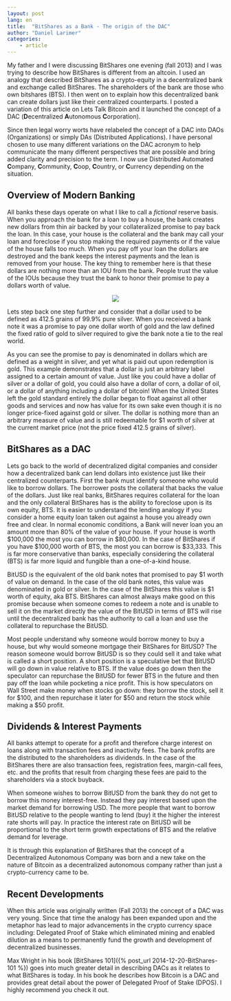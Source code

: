 ```yaml
---
layout: post
lang: en
title:  "BitShares as a Bank - The origin of the DAC"
author: "Daniel Larimer"
categories: 
    - article
---
```


My father and I were discussing BitShares one evening (fall 2013) and I was trying to describe how BitShares is different from an altcoin.   I used an analogy that described BitShares as a crypto-equity in a decentralized bank and exchange called BitShares.  The shareholders of the bank are those who own bitshares (BTS).   I then went on to explain how this decentralized bank can create dollars just like their centralized counterparts.  I posted a variation of this article on Lets Talk Bitcoin and it launched the concept of a DAC (**D**ecentralized **A**utonomous **C**orporation).   

Since then legal worry worts have relabeled the concept of a DAC into DAOs (Organizations)  or simply DAs (Distributed Applications).  I have personal chosen to use many different variations on the DAC acronym to help communicate the many different perspectives that are possible and bring added clarity and precision to the term.   I now use Distributed Automated **C**ompany, **C**ommunity, **C**oop, **C**ountry, or **C**urrency depending on the situation.


## Overview of Modern Banking 

All banks these days operate on what I like to call a *fictional* reserve basis.  When you approach the bank for a loan to buy a house, the bank creates new dollars from thin air backed by your collateralized promise to pay back the loan.  In this case, your house is the collateral and the bank may call your loan and foreclose if you stop making the required payments or if the value of the house falls too much.   When you pay off your loan the dollars are destroyed and the bank keeps the interest payments and the lean is removed from your house.   The key thing to remember here is that these dollars are nothing more than an IOU from the bank.   People trust the value of the IOUs because they trust the bank to honor their promise to pay a dollars worth of value.
 
<center>
<img src="/media/GoldCoinDollar.png"/>
</center>

Lets step back one step further and consider that a dollar used to be defined as  412.5 grains of 99.9% pure silver.   When you received a bank note it was a promise to pay  one dollar worth of gold and the law defined the fixed ratio of gold to silver required to give the bank note a tie to the real world.

As you can see the promise to pay is denominated in dollars which are defined as a weight in silver, and yet what is paid out upon redemption is gold.   This example demonstrates that a dollar is just an arbitrary label assigned to a certain amount of value.  Just like you could have a dollar of silver or a dollar of gold, you could also have a dollar of corn, a dollar of oil, or a dollar of anything including a dollar of bitcoin!   When the United States left the gold standard entirely the dollar began to float against all other goods and services and now has value for its own sake even though it is no longer price-fixed against gold or silver.  The dollar is nothing more than an arbitrary measure of value and is still redeemable for $1 worth of silver at the current market price (not the price fixed 412.5 grains of silver).

## BitShares as a DAC

Lets go back to the world of decentralized digital companies and consider how a decentralized bank can lend dollars into existence just like their centralized counterparts.   First the bank must identify someone who would like to borrow dollars. The borrower posts the collateral that backs the value of the dollars.    Just like real banks,  BitShares requires collateral for the loan and the only collateral BitShares has is the ability to foreclose upon is its own equity, BTS.  It is easier to understand the lending analogy if you consider a home equity loan taken out against a house you already own free and clear.  In normal economic conditions, a Bank will never loan you an amount more than 80% of the value of your house.  If your house is worth $100,000 the most you can borrow in $80,000.   In the case of BitShares if you have $100,000 worth of BTS, the most you can borrow is $33,333.  This is far more conservative than banks, especially considering the collateral (BTS) is far more liquid and fungible than a one-of-a-kind house.


BitUSD is the equivalent of the old bank notes that promised to pay $1 worth of value on demand.  In the case of the old bank notes, this value was denominated in gold or silver.  In the case of the BitShares this value is $1 worth of equity, aka BTS.   BitShares can almost always make good on this promise because when someone comes to redeem a note and is unable to sell it on the market directly the value of the BitUSD in terms of BTS will rise until the decentralized bank has the authority to call a loan and use the collateral to repurchase the BitUSD.  

Most people understand why someone would borrow money to buy a house, but why would someone mortgage their BitShares for BitUSD?   The reason someone would borrow BitUSD is so they could sell it and take what is called a short position.  A short position is a speculative bet that BitUSD will go down in value relative to BTS.  If the value does go down then the speculator can repurchase the BitUSD for fewer BTS in the future and then pay off the loan while pocketing a nice profit.  This is how speculators on Wall Street make money when stocks go down: they borrow the stock, sell it for $100, and then repurchase it later for $50 and return the stock while making a $50 profit. 

## Dividends & Interest Payments
All banks attempt to operate for a profit and therefore charge interest on loans along with transaction fees and inactivity fees.  The bank profits are the distributed to the shareholders as dividends.  In the case of the BitShares there are also transaction fees, registration fees, margin-call fees, etc. and the profits that result from charging these fees are paid to the shareholders via a stock buyback.

When someone wishes to borrow BitUSD from the bank they do not get to borrow this money interest-free.  Instead they pay interest based upon the market demand for borrowing USD.  The more people that want to borrow BitUSD relative to the people wanting to lend (buy) it the higher the interest rate shorts will pay.  In practice the interest rate on BitUSD will be proportional to the short term growth expectations of BTS and the relative demand for leverage.

It is through this explanation of BitShares that the concept of a Decentralized Autonomous Company was born and a new take on the nature of Bitcoin as a decentralized autonomous company rather than just a crypto-currency came to be.

## Recent Developments

When this article was originally written (Fall 2013) the concept of a DAC was very young.  Since that time the analogy has been expanded upon and the metaphor has lead to major advancements in the crypto currency space including: Delegated Proof of Stake which eliminated mining and enabled dilution as a means to permanently fund the growth and development of decentralized businesses.  

Max Wright in his book [BitShares 101]({% post_url 2014-12-20-BitShares-101 %}) goes into much greater detail in describing DACs as it relates to what BitShares is today. In his book he describes how Bitcoin is a DAC and provides great detail about the power of Delegated Proof of Stake (DPOS).  I highly recommend you check it out.   
